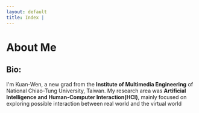 ```yaml
---
layout: default
title: Index | 
---
```


# About Me

<!-- ## Keywords: CS, NCTU, Taiwan / HCI / Computer Engineering / Foodie -->

## Bio:
I'm Kuan-Wen, a new grad from the **Institute of Multimedia Engineering** of National Chiao-Tung University, Taiwan. My research area was **Artificial Intelligence and Human-Computer Interaction(HCI)**, mainly focused on exploring possible interaction between real world and the virtual world 